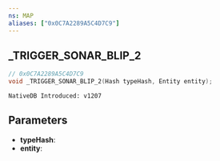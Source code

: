 ```yaml
---
ns: MAP
aliases: ["0x0C7A2289A5C4D7C9"]
---
```

## _TRIGGER_SONAR_BLIP_2

```c
// 0x0C7A2289A5C4D7C9
void _TRIGGER_SONAR_BLIP_2(Hash typeHash, Entity entity);
```

```
NativeDB Introduced: v1207
```

## Parameters
* **typeHash**:
* **entity**:
